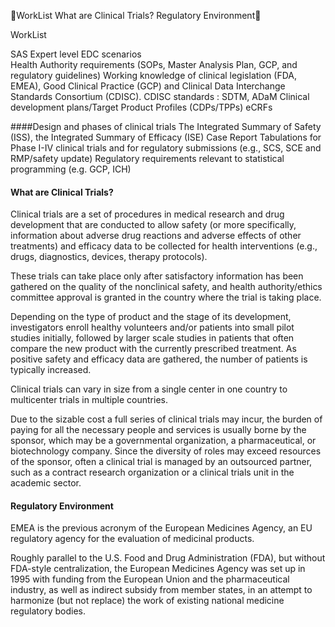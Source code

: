 
WorkList
What are Clinical Trials?
Regulatory Environment

WorkList

SAS Expert level
EDC scenarios  
Health Authority requirements (SOPs, Master Analysis Plan, GCP, and regulatory guidelines)
Working knowledge of clinical legislation (FDA, EMEA), Good Clinical Practice (GCP) and Clinical Data Interchange Standards Consortium (CDISC).
CDISC standards : SDTM, ADaM 
Clinical development plans/Target Product Profiles (CDPs/TPPs)
eCRFs

####Design and phases of clinical trials
The Integrated Summary of Safety (ISS), the Integrated Summary of Efficacy (ISE)
Case Report Tabulations for Phase I-IV clinical trials and for regulatory submissions (e.g., SCS, SCE and RMP/safety update)
Regulatory requirements relevant to statistical programming (e.g. GCP, ICH)

#### What are Clinical Trials?
Clinical trials are a set of procedures in medical research and drug development that are conducted to allow safety (or more specifically, information about adverse drug reactions and adverse effects of other treatments) and efficacy data to be collected for health interventions (e.g., drugs, diagnostics, devices, therapy protocols). 

These trials can take place only after satisfactory information has been gathered on the quality of the nonclinical safety, and health authority/ethics committee approval is granted in the country where the trial is taking place.

Depending on the type of product and the stage of its development, investigators enroll healthy volunteers and/or patients into small pilot studies initially, followed by larger scale studies in patients that often compare the new product with the currently prescribed treatment. As positive safety and efficacy data are gathered, the number of patients is typically increased. 

Clinical trials can vary in size from a single center in one country to multicenter trials in multiple countries.

Due to the sizable cost a full series of clinical trials may incur, the burden of paying for all the necessary people and services is usually borne by the sponsor, which may be a governmental organization, a pharmaceutical, or biotechnology company. Since the diversity of roles may exceed resources of the sponsor, often a clinical trial is managed by an outsourced partner, such as a contract research organization or a clinical trials unit in the academic sector.

#### Regulatory Environment
EMEA is the previous acronym of the European Medicines Agency, an EU regulatory agency for the evaluation of medicinal products.

Roughly parallel to the U.S. Food and Drug Administration (FDA), but without FDA-style centralization, the European Medicines Agency was set up in 1995 with funding from the European Union and the pharmaceutical industry, as well as indirect subsidy from member states, in an attempt to harmonize (but not replace) the work of existing national medicine regulatory bodies.

